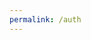 ```yaml
---
permalink: /auth
---
```


<script>
    const url = new URL(location.href);

    const urlParams = url.searchParams;

    const code = urlParams.get("code");

    console.log(code);

    // location.href="https://github.com/login/oauth/access_token?client_id={{ site.client_id }}&client_secret={{ site.client_secret }}&code=" + code;


    const token = getToken(code);
    console.log(token);

    fetch("https://api.github.com/user", {
                method: "GET",
                headers: {
                    "Accept" : "application/vnd.github.v3+json",
                    //"Access-Control-Allow-Origin" : "*",
                    //"Access-Control-Allow-Headers" : "X-Requested-With",
                    "Authorization" : "token {{ site.token }}"
                }
            })
            .then(response => response.json())
            .then(data => {
                console.log(data);
            })
            .catch(error => console.log(error));

    async function getToken(code) {
        const access_token = await fetch("{{ site.baseurl | prepend: site.url }}login/oauth/access_token",
                {
                    method: "POST",
                    headers: {
                        // "Accept-Language" : "*",
                        // "Content-Langeuage" : "en-US",
                        // "Content-Type" : "application/x-www-form-urlencoeded",
                        // "Access-Control-Allow-Origin" : "*",
                        // "Access-Control-Allow-Headers" : "GET, POST",
                        // "Access-Control-Allow-Methods" : "Origin, Content-Type, X-Auth-Token",
                        // "Origin" : "{{ site.url}}",
                        "Accept" : "application/json",
                    },
                    body : {
                        code: code,
                        client_id: "{{ site.client_id }}",
                        client_secret: "{{ site.client_secret }}"
                    },
                })
                .then(response => console.log(response))
                .catch(error => console.log(error));
    }

    
</script>